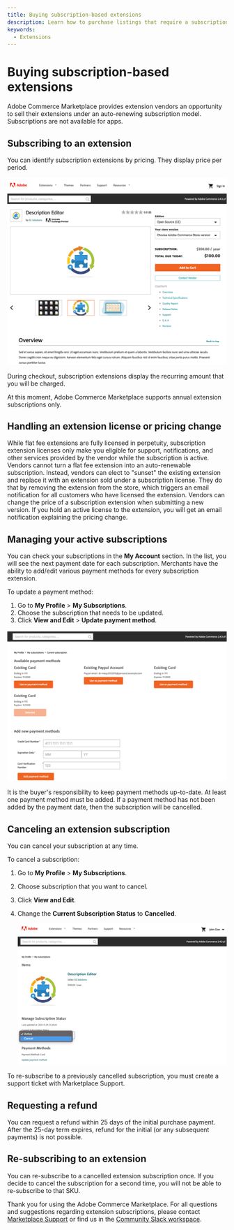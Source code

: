 ```yaml
---
title: Buying subscription-based extensions
description: Learn how to purchase listings that require a subscription.
keywords:
  - Extensions
---
```


# Buying subscription-based extensions

Adobe Commerce Marketplace provides extension vendors an opportunity to sell their extensions under an auto-renewing subscription model. Subscriptions are not available for apps.

## Subscribing to an extension

You can identify subscription extensions by pricing. They display price per period.

![](../../sellers/_images/subscriptions-buying-pricing.png)

During checkout, subscription extensions display the recurring amount that you will be charged.

<InlineAlert variant="info" slots="text"/>

At this moment, Adobe Commerce Marketplace supports annual extension subscriptions only.

## Handling an extension license or pricing change

While flat fee extensions are fully licensed in perpetuity, subscription extension licenses only make you eligible for support, notifications, and other services provided by the vendor while the subscription is active.
Vendors cannot turn a flat fee extension into an auto-renewable subscription.
Instead, vendors can elect to "sunset" the existing extension and replace it with an extension sold under a subscription license. They do that by removing the extension from the store, which triggers an email notification for all customers who have licensed the extension.
Vendors can change the price of a subscription extension when submitting a new version.
If you hold an active license to the extension, you will get an email notification explaining the pricing change.

## Managing your active subscriptions

You can check your subscriptions in the **My Account** section. In the list, you will see the next payment date for each subscription. Merchants have the ability to add/edit various payment methods for every subscription extension.

To update a payment method:

1. Go to **My Profile** > **My Subscriptions**.
1. Choose the subscription that needs to be updated.
1. Click **View and Edit** > **Update payment method**.

![](../../sellers/_images/subscriptions-payment-methods.png)

It is the buyer's responsibility to keep payment methods up-to-date. At least one payment method must be added. If a payment method has not been added by the payment date, then the subscription will be cancelled.

## Canceling an extension subscription

You can cancel your subscription at any time.

To cancel a subscription:

1. Go to **My Profile** > **My Subscriptions**.
1. Choose subscription that you want to cancel.
1. Click **View and Edit**.
1. Change the **Current Subscription Status** to **Cancelled**.

    ![](../../sellers/_images/subscriptions-cancel.png)

To re-subscribe to a previously cancelled subscription, you must create a support ticket with Marketplace Support.

## Requesting a refund

You can request a refund within 25 days of the initial purchase payment. After the 25-day term expires, refund for the initial (or any subsequent payments) is not possible.

## Re-subscribing to an extension

You can re-subscribe to a cancelled extension subscription once. If you decide to cancel the subscription for a second time, you will not be able to re-subscribe to that SKU.

Thank you for using the Adobe Commerce Marketplace. For all questions and suggestions regarding extension subscriptions, please contact [Marketplace Support](https://commercemarketplace-support.adobe.com) or find us in the [Community Slack workspace](https://developer.adobe.com/open/magento/slack).
